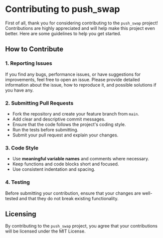 
# Contributing to push_swap

First of all, thank you for considering contributing to the `push_swap` project! Contributions are highly appreciated and will help make this project even better. Here are some guidelines to help you get started.

## How to Contribute

### 1. Reporting Issues

If you find any bugs, performance issues, or have suggestions for improvements, feel free to open an issue. Please provide detailed information about the issue, how to reproduce it, and possible solutions if you have any.

### 2. Submitting Pull Requests

- Fork the repository and create your feature branch from `main`.
- Add clear and descriptive commit messages.
- Ensure that the code follows the project's coding style.
- Run the tests before submitting.
- Submit your pull request and explain your changes.

### 3. Code Style

- Use **meaningful variable names** and comments where necessary.
- Keep functions and code blocks short and focused.
- Use consistent indentation and spacing.

### 4. Testing

Before submitting your contribution, ensure that your changes are well-tested and that they do not break existing functionality.

## Licensing

By contributing to the `push_swap` project, you agree that your contributions will be licensed under the MIT License.
